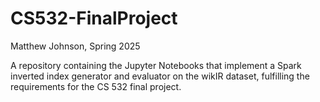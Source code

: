 # CS532-FinalProject

Matthew Johnson, Spring 2025

A repository containing the Jupyter Notebooks that implement a Spark inverted index generator and evaluator on the wikIR dataset, fulfilling the requirements for the CS 532 final project.
